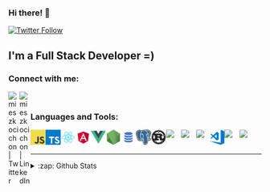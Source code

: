 ### Hi there! 👋

[![Twitter Follow](https://img.shields.io/twitter/follow/mieszkocichon?color=1DA1F2&logo=twitter&style=for-the-badge)](https://twitter.com/intent/follow?original_referer=https%3A%2F%2Fgithub.com%mieszkocichon&screen_name=mieszkocichon)

## I'm a Full Stack Developer =)

### Connect with me:

[<img align="left" alt="mieszkocichon | Twitter" width="22px" src="https://cdn.jsdelivr.net/npm/simple-icons@v3/icons/twitter.svg" />][twitter]
[<img align="left" alt="mieszkocichon | LinkedIn" width="22px" src="https://cdn.jsdelivr.net/npm/simple-icons@v3/icons/linkedin.svg" />][linkedin]

<br />

### Languages and Tools:

[<img align="left" width="30px" src="https://raw.githubusercontent.com/github/explore/80688e429a7d4ef2fca1e82350fe8e3517d3494d/topics/javascript/javascript.png" />][google]
[<img align="left" width="30px" src="https://raw.githubusercontent.com/github/explore/80688e429a7d4ef2fca1e82350fe8e3517d3494d/topics/typescript/typescript.png" />][google]
[<img align="left" width="30px" src="https://raw.githubusercontent.com/github/explore/80688e429a7d4ef2fca1e82350fe8e3517d3494d/topics/react/react.png" />][google]
[<img align="left" width="30px" src="https://raw.githubusercontent.com/github/explore/80688e429a7d4ef2fca1e82350fe8e3517d3494d/topics/angular/angular.png" />][google]
[<img align="left" width="30px" src="https://raw.githubusercontent.com/github/explore/80688e429a7d4ef2fca1e82350fe8e3517d3494d/topics/vue/vue.png" />][google]
[<img align="left" width="30px" src="https://raw.githubusercontent.com/github/explore/80688e429a7d4ef2fca1e82350fe8e3517d3494d/topics/nodejs/nodejs.png" />][google]
[<img align="left" width="30px" src="https://raw.githubusercontent.com/github/explore/80688e429a7d4ef2fca1e82350fe8e3517d3494d/topics/sql/sql.png" />][google]
[<img align="left" width="30px" src="https://raw.githubusercontent.com/github/explore/80688e429a7d4ef2fca1e82350fe8e3517d3494d/topics/postgresql/postgresql.png" />][google]
[<img align="left" width="30px" src="https://raw.githubusercontent.com/github/explore/80688e429a7d4ef2fca1e82350fe8e3517d3494d/topics/rust/rust.png" />][google]
[<img align="left" width="30px" src="https://tse3.mm.bing.net/th?id=OIP.KqsJnpF3kPe4W1Nlw8QtsAHaHa&pid=Api&P=0&w=300&h=300" />][google]
[<img align="left" width="30px" src="https://classes.engineering.wustl.edu/cse231/core/images/2/26/Java.png" />][google]
[<img align="left" width="26px" src="https://pngimage.net/wp-content/uploads/2018/06/symfony-logo-png-3.png" />][google]
[<img align="left" width="30px" src="https://raw.githubusercontent.com/github/explore/80688e429a7d4ef2fca1e82350fe8e3517d3494d/topics/visual-studio-code/visual-studio-code.png" />][google]
[<img align="left" width="30px" src="https://cdn.freebiesupply.com/logos/large/2x/eclipse-11-logo-png-transparent.png" />][google]
[<img align="left" width="30px" src="https://banner2.cleanpng.com/20180603/efw/kisspng-intellij-idea-integrated-development-environment-j-5b14b07dca5431.8900998115280825578288.jpg" />][google]

<br />
<br />

---

<details>
  <summary>:zap: Github Stats</summary>

  [![Top Langs](https://github-readme-stats.vercel.app/api/top-langs/?username=mieszkocichon&layout=compact)](https://github.com/mieszkocichon)

</details>

[twitter]: https://twitter.com/mieszkocichon
[linkedin]: https://linkedin.com/in/mieszkocichon
[google]: https://www.google.pl
[reactplaylist]: https://www.youtube.com/playlist?list=PLkwxH9e_vrAK4TdffpxKY3QGyHCpxFcQ0
